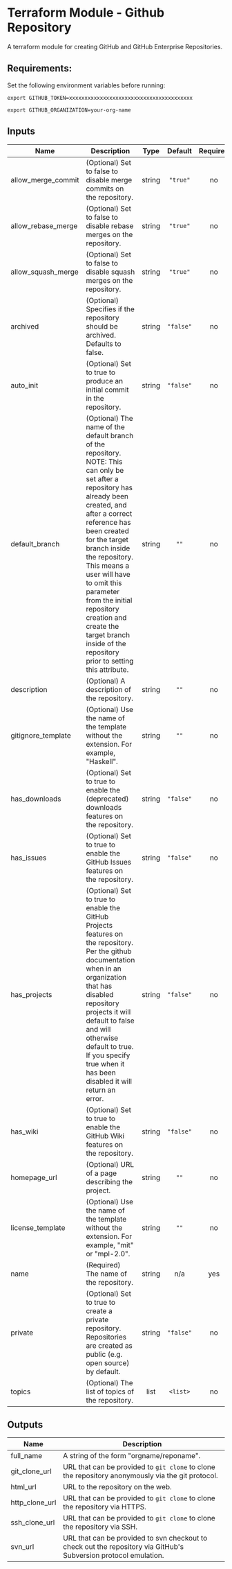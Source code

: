 # Terraform Module - Github Repository
A terraform module for creating GitHub and GitHub Enterprise Repositories.

## Requirements:
Set the following environment variables before running:

```export GITHUB_TOKEN=xxxxxxxxxxxxxxxxxxxxxxxxxxxxxxxxxxxxxxxx```

```export GITHUB_ORGANIZATION=your-org-name```

## Inputs

| Name | Description | Type | Default | Required |
|------|-------------|:----:|:-----:|:-----:|
| allow\_merge\_commit | (Optional) Set to false to disable merge commits on the repository. | string | `"true"` | no |
| allow\_rebase\_merge | (Optional) Set to false to disable rebase merges on the repository. | string | `"true"` | no |
| allow\_squash\_merge | (Optional) Set to false to disable squash merges on the repository. | string | `"true"` | no |
| archived | (Optional) Specifies if the repository should be archived. Defaults to false. | string | `"false"` | no |
| auto\_init | (Optional) Set to true to produce an initial commit in the repository. | string | `"false"` | no |
| default\_branch | (Optional) The name of the default branch of the repository. NOTE: This can only be set after a repository has already been created, and after a correct reference has been created for the target branch inside the repository. This means a user will have to omit this parameter from the initial repository creation and create the target branch inside of the repository prior to setting this attribute. | string | `""` | no |
| description | (Optional) A description of the repository. | string | `""` | no |
| gitignore\_template | (Optional) Use the name of the template without the extension. For example, \"Haskell\". | string | `""` | no |
| has\_downloads | (Optional) Set to true to enable the (deprecated) downloads features on the repository. | string | `"false"` | no |
| has\_issues | (Optional) Set to true to enable the GitHub Issues features on the repository. | string | `"false"` | no |
| has\_projects | (Optional) Set to true to enable the GitHub Projects features on the repository. Per the github documentation when in an organization that has disabled repository projects it will default to false and will otherwise default to true. If you specify true when it has been disabled it will return an error. | string | `"false"` | no |
| has\_wiki | (Optional) Set to true to enable the GitHub Wiki features on the repository. | string | `"false"` | no |
| homepage\_url | (Optional) URL of a page describing the project. | string | `""` | no |
| license\_template | (Optional) Use the name of the template without the extension. For example, \"mit\" or \"mpl-2.0\". | string | `""` | no |
| name | (Required) The name of the repository. | string | n/a | yes |
| private | (Optional) Set to true to create a private repository. Repositories are created as public (e.g. open source) by default. | string | `"false"` | no |
| topics | (Optional) The list of topics of the repository. | list | `<list>` | no |

## Outputs

| Name | Description |
|------|-------------|
| full\_name | A string of the form \"orgname/reponame\". |
| git\_clone\_url | URL that can be provided to `git clone` to clone the repository anonymously via the git protocol. |
| html\_url | URL to the repository on the web. |
| http\_clone\_url | URL that can be provided to `git clone` to clone the repository via HTTPS. |
| ssh\_clone\_url | URL that can be provided to `git clone` to clone the repository via SSH. |
| svn\_url | URL that can be provided to svn checkout to check out the repository via GitHub's Subversion protocol emulation. |
